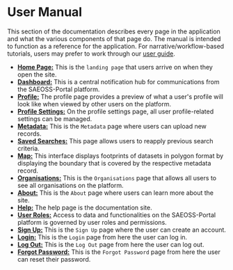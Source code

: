 # User Manual

This section of the documentation describes every page in the application and
what the various components of that page do. The manual is intended to function
as a reference for the application. For narrative/workflow-based tutorials,
users may prefer to work through our [user guide](../guide/index.md).

* **[Home Page:](./home.md)** This is the `landing page` that users arrive on when they open the site.
* **[Dashboard:](./dashboard.md)** This is a central notification hub for communications from the SAEOSS-Portal platform.
* **[Profile:](./profile-page.md)** The profile page provides a preview of what a user's profile will look like when viewed by other users on the platform.
* **[Profile Settings:](./profile-settings.md)** On the profile settings page, all user profile-related settings can be managed.
* **[Metadata:](./metadata.md)** This is the `Metadata` page where users can upload new records.
* **[Saved Searches:](./saved-search.md)** This page allows users to reapply previous search criteria.
* **[Map:](./map.md)** This interface displays footprints of datasets in polygon format by displaying the boundary that is covered by the respective metadata record.
* **[Organisations:](./organisation.md)** This is the `Organisations` page that allows all users to see all organisations on the platform.
* **[About:](./about.md)** This is the `About` page where users can learn more about the site.
* **[Help:](./help.md)** The help page is the documentation site.
* **[User Roles:](./user-roles.md)** Access to data and functionalities on the SAEOSS-Portal platform is governed by user roles and permissions.
* **[Sign Up:](./signup.md)** This is the `Sign Up` page where the user can create an account.
* **[Login:](./login.md)** This is the `Login` page from here the user can log in. 
* **[Log Out:](./logout.md)** This is the `Log Out` page from here the user can log out. 
* **[Forgot Password:](./forgot_password.md)** This is the `Forgot Password` page from here the user can reset their password. 
